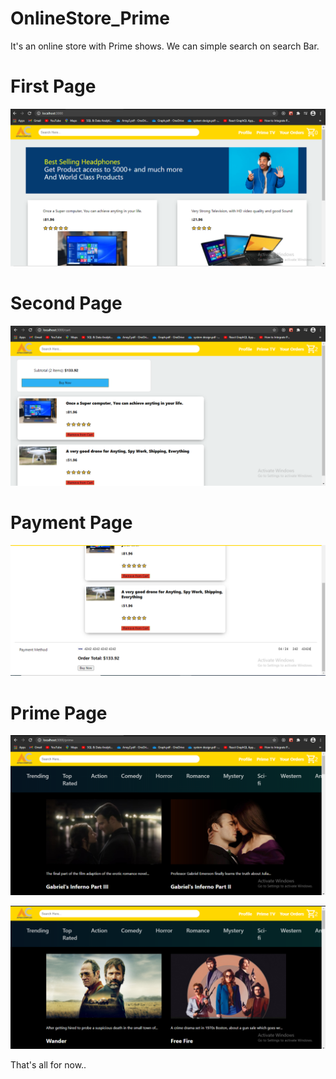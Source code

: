 # OnlineStore_Prime
It's an online store with Prime shows.
We can simple search on search Bar.

# First Page
![alt text](https://github.com/Anuj-yadav1999/OnlineStore_Prime/blob/main/z_images/first_pt.PNG)

# Second Page
![alt text](https://github.com/Anuj-yadav1999/OnlineStore_Prime/blob/main/z_images/second_pp.PNG)

# Payment Page
![alt text](https://github.com/Anuj-yadav1999/OnlineStore_Prime/blob/main/z_images/third_pp.PNG)

# Prime Page
![alt text](https://github.com/Anuj-yadav1999/OnlineStore_Prime/blob/main/z_images/fourth_pp.PNG)

![alt text](https://github.com/Anuj-yadav1999/OnlineStore_Prime/blob/main/z_images/fivth_pp.PNG)

That's all for now..
